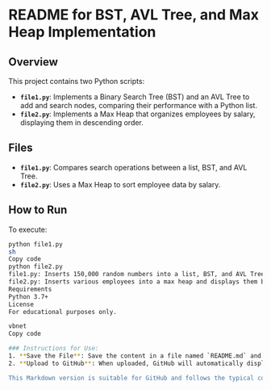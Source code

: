 # README for BST, AVL Tree, and Max Heap Implementation

## Overview
This project contains two Python scripts:

- **`file1.py`**: Implements a Binary Search Tree (BST) and an AVL Tree to add and search nodes, comparing their performance with a Python list.
- **`file2.py`**: Implements a Max Heap that organizes employees by salary, displaying them in descending order.

## Files
- **`file1.py`**: Compares search operations between a list, BST, and AVL Tree.
- **`file2.py`**: Uses a Max Heap to sort employee data by salary.

## How to Run
To execute:

```sh
python file1.py
sh
Copy code
python file2.py
file1.py: Inserts 150,000 random numbers into a list, BST, and AVL Tree, then searches and compares performance.
file2.py: Inserts various employees into a max heap and displays them by descending salary.
Requirements
Python 3.7+
License
For educational purposes only.

vbnet
Copy code

### Instructions for Use:
1. **Save the File**: Save the content in a file named `README.md` and place it in the root of your GitHub repository.
2. **Upload to GitHub**: When uploaded, GitHub will automatically display this `README.md` on the repository's main page.

This Markdown version is suitable for GitHub and follows the typical conventions used for README files on the platform, ensuring clarity and easy navigation for anyone viewing your project. Let me know if you need any additional modifications!





